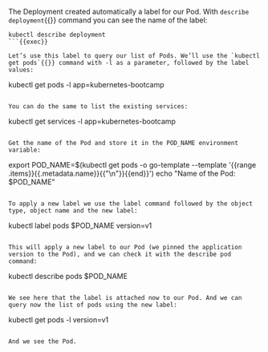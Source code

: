 The Deployment created automatically a label for our Pod. With `describe deployment`{{}} command you can see the name of the label:
```
kubectl describe deployment
```{{exec}}

Let’s use this label to query our list of Pods. We’ll use the `kubectl get pods`{{}} command with -l as a parameter, followed by the label values:
```
kubectl get pods -l app=kubernetes-bootcamp
```{{exec}}

You can do the same to list the existing services:
```
kubectl get services -l app=kubernetes-bootcamp
```{{exec}}

Get the name of the Pod and store it in the POD_NAME environment variable:
```
export POD_NAME=$(kubectl get pods -o go-template --template '{{range .items}}{{.metadata.name}}{{"\n"}}{{end}}')
echo "Name of the Pod: $POD_NAME"
```{{exec}}

To apply a new label we use the label command followed by the object type, object name and the new label:
```
kubectl label pods $POD_NAME version=v1
```{{exec}}

This will apply a new label to our Pod (we pinned the application version to the Pod), and we can check it with the describe pod command:

```
kubectl describe pods $POD_NAME
```{{exec}}

We see here that the label is attached now to our Pod. And we can query now the list of pods using the new label:
```
kubectl get pods -l version=v1
```{{exec}}

And we see the Pod.
